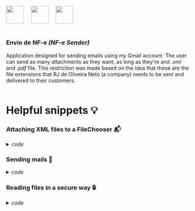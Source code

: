 <img height="48" width="48" src="https://cdn.simpleicons.org/apachenetbeanside" /> &nbsp;&nbsp;&nbsp; <img height="48" width="48" src="https://cdn.simpleicons.org/apachemaven" /> &nbsp;&nbsp;&nbsp; <img height="48" width="48" src="https://cdn.simpleicons.org/gmail/white" /> 
#
<h3><strong>Envio de NF-e </strong><i>(NF-e Sender)</i></h3>


Application designed for sending emails using my Gmail account. The user can send as many attachments as they want, as long as they're and *.xml* and *.pdf* file. This restriction was made based on the  idea that these are the file extensions that RJ de Oliveira Neto (a company) needs to be sent and delivered to their customers.
<br>
<br>
<h1>Helpful snippets 💡</h1>
<h3>Attaching XML files to a FileChooser 📬</h3>
<details><summary><i>code</i></summary>
  
```java
private void btnFileXMLActionPerformed(java.awt.event.ActionEvent evt) {//GEN-FIRST:event_btnFileXMLActionPerformed
        JFileChooser filexml = new JFileChooser("C:\\");
        filexml.setMultiSelectionEnabled(false);
        FileNameExtensionFilter filter = new FileNameExtensionFilter("Arquivos XML", "xml");
        filexml.setFileFilter(filter);

        int result = filexml.showOpenDialog(null);

        // Verificar se o usuário selecionou um arquivo
        if (result == JFileChooser.APPROVE_OPTION) {
            File selectedFile = filexml.getSelectedFile();
            files.add(selectedFile); // Adiciona à lista

            try {
                // Processar XML
                DocumentBuilder builder = DocumentBuilderFactory.newInstance().newDocumentBuilder();
                Document document = builder.parse(selectedFile);
                NodeList nodeList = document.getElementsByTagName("email");

                if (nodeList.getLength() > 0) {
                    txtTo.setText(nodeList.item(0).getTextContent());
                }

                // Adicionar à tabela com caminho completo
                model.addRow(new Object[]{selectedFile.getName(), "XML"});

            } catch (Exception ex) {
                JOptionPane.showMessageDialog(this, "Erro ao processar XML: " + ex.getMessage());
            }
        }
```
</details>
<h3>Sending mails 📧</h3>
<details><summary><i>code</i></summary>
  
```java
  private void btnSendActionPerformed(java.awt.event.ActionEvent evt) {//GEN-FIRST:event_btnSendActionPerformed

        String userMail = "";
        String passwordMail = "";
        HtmlEmail mail = new HtmlEmail();

        mail.setAuthenticator(new DefaultAuthenticator(userMail, passwordMail));
        mail.setHostName("smtp.gmail.com");
        mail.setSmtpPort(587);

        mail.setSSLOnConnect(true);
        mail.setStartTLSRequired(true);
        mail.setStartTLSEnabled(true);

        for (File file : files) {
            try {
                mail.attach(file);
            } catch (EmailException ex) {
                Logger.getLogger(Main.class.getName()).log(Level.SEVERE, null, ex);
            }
        }

        try {
            mail.setFrom(userMail);
            mail.setSubject("Envio automático de NF-e  |  RJ de Oliveira Neto EPP.");
            mail.addTo(txtTo.getText());

            mail.setHtmlMsg("<html><h2>Olá, caro cliente.</h2> <p>Abaixo seguem anexos os arquivos <strong>XML</strong> e <strong>PDF</strong> referente a sua NF-e.</p> "
                    + "<p>Qualquer dúvida, entre em contato com o setor financeiro da RJ de Oliveira Neto EPP.</p><br><br><p><small><strong>Telefone: (24)3322-4727</small></strong></p><html>");
            mail.send();
            JOptionPane.showMessageDialog(null, "E-mail enviado com sucesso!");
        } catch (Exception e) {
            System.out.println(e);
        }
    }
```
</details>

<h3>Reading files in a secure way 🔒</h3>
<details><summary><i>code</i></summary>
  
```java
  Properties properties = new Properties();
        try (FileInputStream input = new FileInputStream("src/main/java/rjferramentas/envionotafiscal/config.properties")) {
            properties.load(input);
            userMail = properties.getProperty("usermail");
            passwordMail = properties.getProperty("passwordmail");
        } catch (IOException e) {
            e.printStackTrace();
        }

```
> [!Important]
> Do not forget to create a .gitignore file in your repository and add *.properties, so then any property file you may have won't be uploaded to GitHub.

<p><i></></p>
</details>

